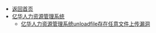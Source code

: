 - [返回首页](/)
- [亿华人力资源管理系统](亿华人力资源管理系统/)
  - [亿华人力资源管理系统unloadfile存在任意文件上传漏洞](亿华人力资源管理系统/亿华人力资源管理系统unloadfile存在任意文件上传漏洞.md)
